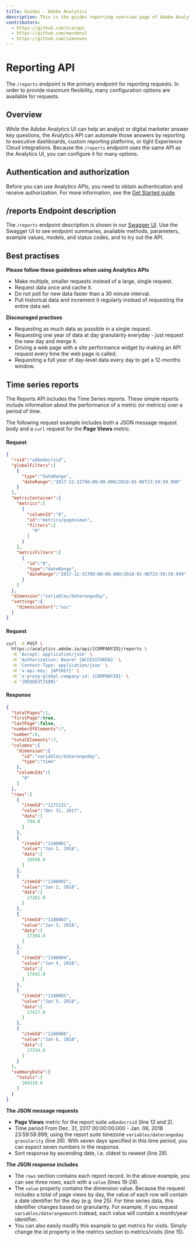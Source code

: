 ```yaml
---
title: Guides - Adobe Analytics
description: This is the guides reporting overview page of Adobe Analytics 
contributors:
  - https://github.com/icaraps
  - https://github.com/macdonst
  - https://github.com/simonwex
---
```


# Reporting API

The `/reports` endpoint is the primary endpoint for reporting requests. In order to provide maximum flexibility,
many configuration options are available for requests.

## Overview

While the Adobe Analytics UI can help an analyst or digital marketer answer key questions, the Analytics API can
automate those answers by reporting to executive dashboards, custom reporting platforms, or tight Experience Cloud integrations.
Because the `/reports` endpoint uses the same API as the Analytics UI, you can configure it for many options.

## Authentication and authorization

Before you can use Analytics APIs, you need to obtain authentication and receive authorization. For more information,
see the [Get Started guide](..).

## /reports Endpoint description

The `/reports` endpoint description is shown in our [Swagger UI](../../api). Use the Swagger UI to see endpoint summaries,
available methods, parameters, example values, models, and status codes, and to try out the API.

## Best practises

**Please follow these guidelines when using Analytics APIs**

* Make multiple, smaller requests instead of a large, single request.
* Request data once and cache it.
* Do not poll for new data faster than a 30 minute interval.
* Pull historical data and increment it regularly instead of requesting the entire data set.

**Discouraged practises**

* Requesting as much data as possible in a single request.
* Requesting one year of data at day granularity everyday - just request the new day and merge it.
* Driving a web page with a site performance widget by making an API request every time the web page is called.
* Requesting a full year of day-level data every day to get a 12-months window.

## Time series reports

The Reports API includes the Time Series reports. These simple reports include information about the performance of a metric
(or metrics) over a period of time.

The following request example includes both a JSON message request body and a `curl` request for the **Page Views** metric.

<CodeBlock slots="heading, code" repeat="3" languages="JSON, CURL, JSON" />

#### Request

```json
{
  "rsid":"adbedocrsid",
  "globalFilters":[
    {
      "type":"dateRange",
      "dateRange":"2017-12-31T00:00:00.000/2018-01-06T23:59:59.999"
    }
  ],
  "metricContainer":{
    "metrics":[
      {
        "columnId":"0",
        "id":"metrics/pageviews",
        "filters":[
          "0"
        ]
      }
    ],
    "metricFilters":[
      {
        "id":"0",
        "type":"dateRange",
        "dateRange":"2017-12-31T00:00:00.000/2018-01-06T23:59:59.999"
      }
    ]
  },
  "dimension":"variables/daterangeday",
  "settings":{
    "dimensionSort":"asc"
  }
}
```

#### Request

```bash
curl -X POST \
  https://analytics.adobe.io/api/{COMPANYID}/reports \
  -H 'Accept: application/json' \
  -H 'Authorization: Bearer {ACCESSTOKEN}' \
  -H 'Content-Type: application/json' \
  -H 'x-api-key: {APIKEY}' \
  -H 'x-proxy-global-company-id: {COMPANYID}' \
  -d '{REQUESTJSON}'
```

#### Response

```json
{
  "totalPages":1,
  "firstPage":true,
  "lastPage":false,
  "numberOfElements":7,
  "number":0,
  "totalElements":7,
  "columns":{
    "dimension":{
      "id":"variables/daterangeday",
      "type":"time"
    },
    "columnIds":[
      "0"
    ]
  },
  "rows":[
    {
      "itemId":"1171131",
      "value":"Dec 31, 2017",
      "data":[
        794.0
      ]
    },
    {
      "itemId":"1180001",
      "value":"Jan 1, 2018",
      "data":[
        16558.0
      ]
    },
    {
      "itemId":"1180002",
      "value":"Jan 2, 2018",
      "data":[
        17381.0
      ]
    },
    {
      "itemId":"1180003",
      "value":"Jan 3, 2018",
      "data":[
        17384.0
      ]
    },
    {
      "itemId":"1180004",
      "value":"Jan 4, 2018",
      "data":[
        17442.0
      ]
    },
    {
      "itemId":"1180005",
      "value":"Jan 5, 2018",
      "data":[
        17417.0
      ]
    },
    {
      "itemId":"1180006",
      "value":"Jan 6, 2018",
      "data":[
        17334.0
      ]
    }
  ],
  "summaryData":{
    "totals":[
      104310.0
    ]
  }
}
```

**The JSON message requests**

* **Page Views** metric for the report suite `adbedocrsid` (line 12 and 2).
* Time period From Dec. 31, 2017 00:00:00.000 - Jan. 06, 2018 23:59:59.999, using the report suite timezone `variables/daterangeday granularity` (line 26). 
With seven days specified in this time period, you can expect seven numbers in the response.
* Sort response by ascending date, i.e. oldest to newest (line 28).

**The JSON response includes**

* The `rows` section contains each report record. In the above example, you can see three rows, each with a `value` (lines 19-29).
* The `value` property contains the dimension value. Because the request includes a total of page views by day, the value of each row
will contain a date identifier for the day (e.g. line 25). For time series data, this identifier changes based on granularity. For example,
if you request `variables/daterangemonth` instead, each value will contain a month/year identifier.
* You can also easily modify this example to get metrics for visits. Simply change the id property in the metrics section to metrics/visits (line 15).
    
  